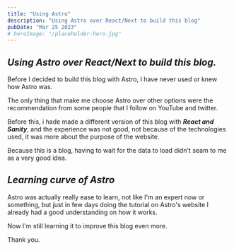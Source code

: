 ```yaml
---
title: "Using Astro"
description: "Using Astro over React/Next to build this blog"
pubDate: "Mar 25 2023"
# heroImage: "/placeholder-hero.jpg"
---
```


## _Using Astro over React/Next to build this blog._

Before I decided to build this blog with Astro, I have never used or knew how Astro was.

The only thing that make me choose Astro over other options were the recommendation from some people that I follow on YouTube and twitter.

Before this, i hade made a different version of this blog with _**React and Sanity**_, and the experience was not good, not because of the technologies used, it was more about the purpose of the website.

Because this is a blog, having to wait for the data to load didn't seam to me as a very good idea.

## _Learning curve of Astro_

Astro was actually really ease to learn, not like I'm an expert now or something, but just in few days doing the tutorial on Astro's website I already had a good understanding on how it works.

Now I'm still learning it to improve this blog even more.

Thank you.